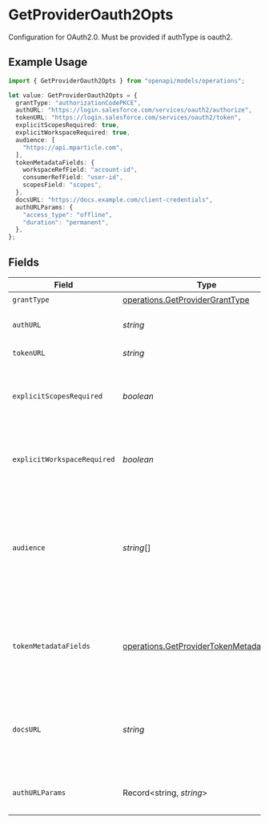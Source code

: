 # GetProviderOauth2Opts

Configuration for OAuth2.0. Must be provided if authType is oauth2.

## Example Usage

```typescript
import { GetProviderOauth2Opts } from "openapi/models/operations";

let value: GetProviderOauth2Opts = {
  grantType: "authorizationCodePKCE",
  authURL: "https://login.salesforce.com/services/oauth2/authorize",
  tokenURL: "https://login.salesforce.com/services/oauth2/token",
  explicitScopesRequired: true,
  explicitWorkspaceRequired: true,
  audience: [
    "https://api.mparticle.com",
  ],
  tokenMetadataFields: {
    workspaceRefField: "account-id",
    consumerRefField: "user-id",
    scopesField: "scopes",
  },
  docsURL: "https://docs.example.com/client-credentials",
  authURLParams: {
    "access_type": "offline",
    "duration": "permanent",
  },
};
```

## Fields

| Field                                                                                                             | Type                                                                                                              | Required                                                                                                          | Description                                                                                                       | Example                                                                                                           |
| ----------------------------------------------------------------------------------------------------------------- | ----------------------------------------------------------------------------------------------------------------- | ----------------------------------------------------------------------------------------------------------------- | ----------------------------------------------------------------------------------------------------------------- | ----------------------------------------------------------------------------------------------------------------- |
| `grantType`                                                                                                       | [operations.GetProviderGrantType](../../models/operations/getprovidergranttype.md)                                | :heavy_check_mark:                                                                                                | N/A                                                                                                               |                                                                                                                   |
| `authURL`                                                                                                         | *string*                                                                                                          | :heavy_minus_sign:                                                                                                | The authorization URL.                                                                                            | https://login.salesforce.com/services/oauth2/authorize                                                            |
| `tokenURL`                                                                                                        | *string*                                                                                                          | :heavy_check_mark:                                                                                                | The token URL.                                                                                                    | https://login.salesforce.com/services/oauth2/token                                                                |
| `explicitScopesRequired`                                                                                          | *boolean*                                                                                                         | :heavy_check_mark:                                                                                                | Whether scopes are required to be known ahead of the OAuth flow.                                                  | true                                                                                                              |
| `explicitWorkspaceRequired`                                                                                       | *boolean*                                                                                                         | :heavy_check_mark:                                                                                                | Whether the workspace is required to be known ahead of the OAuth flow.                                            | true                                                                                                              |
| `audience`                                                                                                        | *string*[]                                                                                                        | :heavy_minus_sign:                                                                                                | A list of URLs that represent the audience for the token, which is needed for some client credential grant flows. | [<br/>"https://api.mparticle.com"<br/>]                                                                           |
| `tokenMetadataFields`                                                                                             | [operations.GetProviderTokenMetadataFields](../../models/operations/getprovidertokenmetadatafields.md)            | :heavy_check_mark:                                                                                                | Fields to be used to extract token metadata from the token response.                                              |                                                                                                                   |
| `docsURL`                                                                                                         | *string*                                                                                                          | :heavy_minus_sign:                                                                                                | URL with more information about where to retrieve Client ID and Client Secret, etc.                               | https://docs.example.com/client-credentials                                                                       |
| `authURLParams`                                                                                                   | Record<string, *string*>                                                                                          | :heavy_minus_sign:                                                                                                | N/A                                                                                                               | {<br/>"access_type": "offline",<br/>"duration": "permanent"<br/>}                                                 |